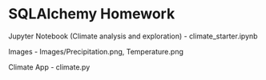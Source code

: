 # SQLAlchemy Homework

Jupyter Notebook (Climate analysis and exploration) - climate_starter.ipynb

Images - Images/Precipitation.png, Temperature.png

Climate App - climate.py
